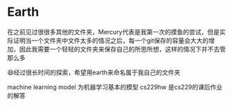 # Earth
在之前见过很很多其他的文件夹，Mercury代表是我第一次的摸鱼的尝试，但是实际证明当一个文件夹中文件太多的情况之后，每一个git保存的容量会大大的增加，因此我需要一个轻轻的文件夹来保存自己的所思所想，这样的情况下并不去管那么多

😄经过很长时间的探索，希望用earth来命名属于我自己的文件夹

machine learning model 为机器学习基本的模型
cs229hw 是cs229的课后作业的解答